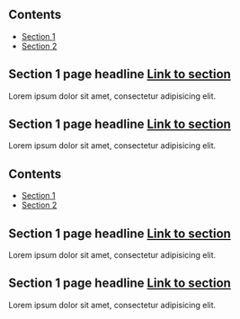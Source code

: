 <nav class="au-inpage-nav-links" aria-label="in page navigation">
  <h2 class="au-inpage-nav-links__heading">Contents</h2>
  <ul class="au-link-list">
    <li><a href="#section1">Section 1</a></li>
    <li><a href="#section2">Section 2</a></li>
  </ul>
</nav>

<h2 class="au-inpage-nav-section au-display-sm">
  Section 1 page headline
  <a id="section1" class="au-inpage-nav-section-link" href="#section1">Link to section</a>
</h2>
<p>Lorem ipsum dolor sit amet, consectetur adipisicing elit.</p>

<h2 class="au-inpage-nav-section au-display-sm">
  Section 1 page headline
  <a id="section2" class="au-inpage-nav-section-link" href="#section1">Link to section</a>
</h2>
<p>Lorem ipsum dolor sit amet, consectetur adipisicing elit.</p>

<div class="au-body au-body--dark">
  <nav class="au-inpage-nav-links au-inpage-nav-links--dark" aria-label="in page navigation">
    <h2 class="au-inpage-nav-links__heading">Contents</h2>
    <ul class="au-link-list">
      <li><a href="#section1dark">Section 1</a></li>
      <li><a href="#section2dark">Section 2</a></li>
    </ul>
  </nav>

  <h2 class="au-inpage-nav-section au-display-sm">
    Section 1 page headline
    <a id="section1dark" class="au-inpage-nav-section-link" href="#section1dark">Link to section</a>
  </h2>
  <p>Lorem ipsum dolor sit amet, consectetur adipisicing elit.</p>

  <h2 class="au-inpage-nav-section au-display-sm">
    Section 1 page headline
    <a id="section2dark" class="au-inpage-nav-section-link" href="#section2dark">Link to section</a>
  </h2>
  <p>Lorem ipsum dolor sit amet, consectetur adipisicing elit.</p>
</div>
